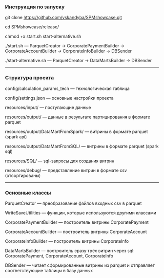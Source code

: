 ﻿### Инструкция по запуску

git clone https://github.com/vskandyba/SPMshowcase.git

cd SPMshowcase/release/

chmod +x start.sh start-alternative.sh

./start.sh — ParquetCreator -> CorporatePaymentBuilder -> CorporateAccountBuilder -> CorporateInfoBuilder -> DBSender

./start-alternative.sh — ParquetCreator -> DataMartsBuilder -> DBSender

---
### Структура проекта

config/calculation_params_tech — технологическая таблица

config/settings.json — основные настройки проекта

resources/input/ — поступающие данные

resources/output/ — данные в результате партицирования в формате parquet

resources/output/DataMartFromSpark/ — витрины в формате parquet (spark api)

resources/output/DataMartFromSQL/ — витрины в формате parquet (spark sql)

resources/SQL/ — sql-запросы для создания витрин

resources/debug/ — представление витрин в формате csv (отсортированы)

---
### Основные классы

ParquetCreator — преобразование файлов входных csv в parquet

WriteSaveUtilities — функции, которые используются другими классами

CorporatePaymentBuilder — построитель витрины CorporatePayment

CorporateAccountBuilder — построитель витрины CorporateAccount

CorporateInfoBuilder — построитель витрины CorporateInfo

DataMartsBuilder — построитель сразу трёх витрин через sql: CorporatePayment, CorporateAccount, CorporateInfo

DBSender — читает сформированные витрины из parquet и отправляет соответствующие таблицы в базу данных
